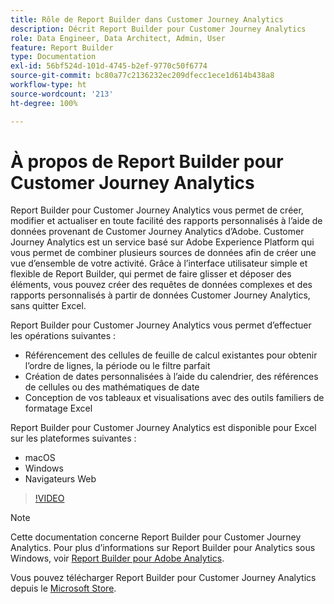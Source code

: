 ```yaml
---
title: Rôle de Report Builder dans Customer Journey Analytics
description: Décrit Report Builder pour Customer Journey Analytics
role: Data Engineer, Data Architect, Admin, User
feature: Report Builder
type: Documentation
exl-id: 56bf524d-101d-4745-b2ef-9770c50f6774
source-git-commit: bc80a77c2136232ec209dfecc1ece1d614b438a8
workflow-type: ht
source-wordcount: '213'
ht-degree: 100%

---
```


# À propos de Report Builder pour Customer Journey Analytics

Report Builder pour Customer Journey Analytics vous permet de créer, modifier et actualiser en toute facilité des rapports personnalisés à lʼaide de données provenant de Customer Journey Analytics dʼAdobe. Customer Journey Analytics est un service basé sur Adobe Experience Platform qui vous permet de combiner plusieurs sources de données afin de créer une vue dʼensemble de votre activité. Grâce à lʼinterface utilisateur simple et flexible de Report Builder, qui permet de faire glisser et déposer des éléments, vous pouvez créer des requêtes de données complexes et des rapports personnalisés à partir de données Customer Journey Analytics, sans quitter Excel.

Report Builder pour Customer Journey Analytics vous permet dʼeffectuer les opérations suivantes :

- Référencement des cellules de feuille de calcul existantes pour obtenir lʼordre de lignes, la période ou le filtre parfait
- Création de dates personnalisées à lʼaide du calendrier, des références de cellules ou des mathématiques de date
- Conception de vos tableaux et visualisations avec des outils familiers de formatage Excel

Report Builder pour Customer Journey Analytics est disponible pour Excel sur les plateformes suivantes :

- macOS
- Windows
- Navigateurs Web

>[!VIDEO](https://video.tv.adobe.com/v/337569/?quality=12&learn=on)

>[!NOTE]
>
>Cette documentation concerne Report Builder pour Customer Journey Analytics. Pour plus dʼinformations sur Report Builder pour Analytics sous Windows, voir [Report Builder pour Adobe Analytics](https://experienceleague.adobe.com/docs/analytics/analyze/report-builder/home.html?lang=fr).

Vous pouvez télécharger Report Builder pour Customer Journey Analytics depuis le
[Microsoft Store](https://www.microsoft.com/fr-fr/store/apps/windows).

